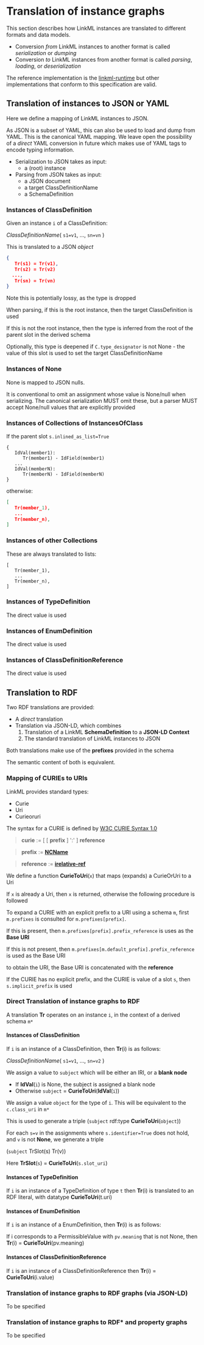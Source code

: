 # Translation of instance graphs

This section describes how LinkML instances are translated to different formats and data models.

- Conversion *from* LinkML instances to another format is called *serialization* or *dumping*
- Conversion *to* LinkML instances from another format is called *parsing*, *loading*, or *deserialization*

The reference implementation is the [linkml-runtime](https://github.com/linkml/linkml-runtime/) but other implementations that conform to this specification are valid.

## Translation of instances to JSON or YAML

Here we define a mapping of LinkML instances to JSON.

As JSON is a subset of YAML, this can also be used to load and dump from YAML. This is the canonical YAML mapping. We leave open
the possibility of a *direct* YAML conversion in future which makes use of YAML tags to encode typing information.

- Serialization to JSON takes as input:
    - a (root) instance
- Parsing from JSON takes as input:
    - a JSON document
    - a target ClassDefinitionName
    - a SchemaDefinition

### Instances of ClassDefinition

Given an instance `i` of a ClassDefinition:

*ClassDefinitionName*( `s1=v1`, ..., `sn=vn` )

This is translated to a JSON *object*

```json
{
   Tr(s1) = Tr(v1),
   Tr(s2) = Tr(v2)
  ...,
   Tr(sn) = Tr(vn)           
}
```

Note this is potentially lossy, as the type is dropped

When parsing, if this is the root instance, then the target ClassDefinition is used

If this is not the root instance, then the type is inferred from the root of the parent slot in the derived schema

Optionally, this type is deepened if `C.type_designator` is not None - the value of this slot is used to
set the target ClassDefinitionName

### Instances of None

None is mapped to JSON nulls.

It is conventional to omit an assignment whose value is None/null when serializing. The canonical serialization MUST omit these, but a parser MUST accept None/null values that are explicitly provided

### Instances of Collections of InstancesOfClass

If the parent slot `s.inlined_as_list=True`

```
{
   IdVal(member1): 
      Tr(member1) - IdField(member1)
   ...
   IdVal(memberN): 
      Tr(memberN) - IdField(memberN)
}
```

otherwise:

```json
[
   Tr(member_1),
   ...
   Tr(member_n),
]
```

### Instances of other Collections

These are always translated to lists:

```
[
   Tr(member_1),
   ...
   Tr(member_n),
]
```


### Instances of TypeDefinition

The direct value is used

### Instances of EnumDefinition

The direct value is used

### Instances of ClassDefinitionReference

The direct value is used

## Translation to RDF

Two RDF translations are provided:

- A *direct* translation
- Translation via JSON-LD, which combines
    1. Translation of a LinkML **SchemaDefinition** to a **JSON-LD Context**
    2. The standard translation of LinkML instances to JSON
   
Both translations make use of the **prefixes** provided in the schema

The semantic content of both is equivalent. 

### Mapping of CURIEs to URIs

LinkML provides standard types:

- Curie
- Uri
- Curieoruri

The syntax for a CURIE is defined by [W3C CURIE Syntax 1.0](https://www.w3.org/TR/curie/)

> **curie**       :=   [ [ **prefix** ] ':' ] **reference**

> **prefix**      :=   **[NCName](https://www.w3.org/TR/1999/REC-xml-names-19990114/#NT-NCName)**

> **reference**   :=   **[irelative-ref](https://www.ietf.org/rfc/rfc3987.txt)**

We define a function **CurieToUri**(`x`) that maps (expands) a CurieOrUri to a Uri

If `x` is already a Uri, then `x` is returned, otherwise the following procedure is followed

To expand a CURIE with an explicit prefix to a URI using a schema `m`, first `m.prefixes` is consulted for `m.prefixes[prefix]`.

If this is present, then `m.prefixes[prefix].prefix_reference` is uses as the **Base URI**

If this is not present, then `m.prefixes[m.default_prefix].prefix_reference` is used as the Base URI

to obtain the URI, the Base URI is concatenated with the **reference**

If the CURIE has no explicit prefix, and the CURIE is value of a slot `s`, then `s.implicit_prefix` is used

### Direct Translation of instance graphs to RDF

A translation **Tr** operates on an instance `i`, in the context of a derived schema `m*`

#### Instances of ClassDefinition

If `i` is an instance of a ClassDefinition, then **Tr**(i) is as follows:

*ClassDefinitionName*( `s1=v1`, ..., `sn=v2` )

We assign a value to `subject` which will be either an IRI, or a **blank node**

- If **IdVal**(`i`) is None, the subject is assigned a blank node
- Otherwise `subject` = **CurieToUri**(**IdVal**(`i`)) 

We assign a value `object` for the type of `i`. This will be equivalent to the `c.class_uri` in `m*`

This is used to generate a triple (`subject` rdf:type **CurieToUri**(`object`))   

For each `s=v` in the assignments where `s.identifier=True` does not hold, and `v` is not **None**, we generate a triple

(`subject` TrSlot(s) Tr(v))

Here **TrSlot**(`s`) = **CurieToUri**(`s.slot_uri`)

#### Instances of TypeDefinition

If `i` is an instance of a TypeDefinition of type `t`
then **Tr**(i) is translated to an RDF literal, with datatype  **CurieToUri**(t.uri)

#### Instances of EnumDefinition

If `i` is an instance of a EnumDefinition, then **Tr**(i) is as follows:

If i corresponds to a PermissibleValue with `pv.meaning` that is not None, then
**Tr**(i) = **CurieToUri**(pv.meaning)

#### Instances of ClassDefinitionReference

If `i` is an instance of a ClassDefinitionReference
then **Tr**(i) = **CurieToUri**(i.value)

### Translation of instance graphs to RDF graphs (via JSON-LD)

To be specified

### Translation of instance graphs to RDF* and property graphs

To be specified